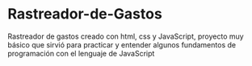 # Rastreador-de-Gastos
Rastreador de gastos creado con html, css y JavaScript, proyecto muy básico que sirvió para practicar y entender algunos fundamentos de programación con el lenguaje de JavaScript 
